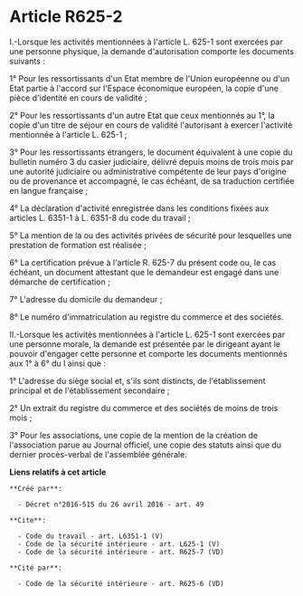 # Article R625-2

I.-Lorsque les activités mentionnées à l'article L. 625-1 sont exercées par une personne physique, la demande d'autorisation
comporte les documents suivants : 

1° Pour les ressortissants d'un Etat membre de l'Union européenne ou d'un Etat partie à l'accord sur l'Espace économique
européen, la copie d'une pièce d'identité en cours de validité ; 

2° Pour les ressortissants d'un autre Etat que ceux mentionnés au 1°, la copie d'un titre de séjour en cours de validité
l'autorisant à exercer l'activité mentionnée à l'article L. 625-1 ; 

3° Pour les ressortissants étrangers, le document équivalent à une copie du bulletin numéro 3 du casier judiciaire, délivré
depuis moins de trois mois par une autorité judiciaire ou administrative compétente de leur pays d'origine ou de provenance
et accompagné, le cas échéant, de sa traduction certifiée en langue française ; 

4° La déclaration d'activité enregistrée dans les conditions fixées aux articles L. 6351-1 à L. 6351-8 du code du travail ; 

5° La mention de la ou des activités privées de sécurité pour lesquelles une prestation de formation est réalisée ; 

6° La certification prévue à l'article R. 625-7 du présent code ou, le cas échéant, un document attestant que le demandeur
est engagé dans une démarche de certification ; 

7° L'adresse du domicile du demandeur ; 

8° Le numéro d'immatriculation au registre du commerce et des sociétés. 

II.-Lorsque les activités mentionnées à l'article L. 625-1 sont exercées par une personne morale, la demande est présentée
par le dirigeant ayant le pouvoir d'engager cette personne et comporte les documents mentionnés aux 1° à 6° du I ainsi que : 

1° L'adresse du siège social et, s'ils sont distincts, de l'établissement principal et de l'établissement secondaire ; 

2° Un extrait du registre du commerce et des sociétés de moins de trois mois ; 

3° Pour les associations, une copie de la mention de la création de l'association parue au Journal officiel, une copie des
statuts ainsi que du dernier procès-verbal de l'assemblée générale.

**Liens relatifs à cet article**

	**Créé par**:

	  - Décret n°2016-515 du 26 avril 2016 - art. 49

	**Cite**:

	  - Code du travail - art. L6351-1 (V)
	  - Code de la sécurité intérieure - art. L625-1 (V)
	  - Code de la sécurité intérieure - art. R625-7 (VD)

	**Cité par**:

	  - Code de la sécurité intérieure - art. R625-6 (VD)
